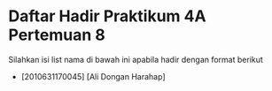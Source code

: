 # Daftar Hadir Praktikum 4A Pertemuan 8
Silahkan isi list nama di bawah ini apabila hadir dengan format berikut

- [2010631170045] [Ali Dongan Harahap]
